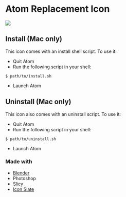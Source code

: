 # Atom Replacement Icon

![](https://rawgithub.com/edwardloveall/atom-replacement-icon/master/screenshot.png)

## Install (Mac only)

This icon comes with an install shell script. To use it:

* Quit Atom
* Run the following script in your shell:

```shell
$ path/to/install.sh
```

* Launch Atom

## Uninstall (Mac only)

This icon also comes with an uninstall script. To use it:

* Quit Atom
* Run the following script in your shell:

```shell
$ path/to/uninstall.sh
```

* Launch Atom

### Made with

* [Blender](http://www.blender.org)
* Photoshop
* [Slicy](http://macrabbit.com/slicy/)
* [Icon Slate](http://www.kodlian.com/apps/icon-slate)

